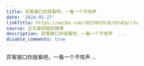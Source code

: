 ```yaml
---
title: 弈客接口你就看吧，一看一个不吱声
date: '2024-02-27'
linkTitle: https://weibo.com/3825863518/O2vEqcrJu
source: 正宗毒奶菇的微博
description: 弈客接口你就看吧，一看一个不吱声  ...
disable_comments: true
---
```

弈客接口你就看吧，一看一个不吱声  ...